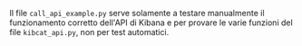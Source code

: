 Il file `call_api_example.py` serve solamente a testare manualmente il funzionamento corretto dell'API di Kibana e per provare le varie funzioni del file `kibcat_api.py`, non per test automatici.
